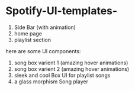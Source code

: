 # Spotify-UI-templates-

1. Side Bar (with animation)
2. home page
3. playlist section 

here are some UI components:
1. song box varient 1 (amazing hover animations)
2. song box varient 2 (amazing hover animations)
3. sleek and cool Box UI for playlist songs 
4. a glass morphism Song player
  
